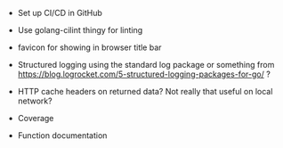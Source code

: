  * Set up CI/CD in GitHub
 * Use golang-cilint thingy for linting

 * favicon for showing in browser title bar

 * Structured logging using the standard log package or something from https://blog.logrocket.com/5-structured-logging-packages-for-go/ ?

 * HTTP cache headers on returned data? Not really that useful on local network?

 * Coverage
 * Function documentation